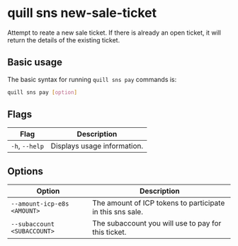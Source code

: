 # quill sns new-sale-ticket

Attempt to reate a new sale ticket. If there is already an open ticket, it will return the details of the existing ticket.


## Basic usage

The basic syntax for running `quill sns pay` commands is:

```bash
quill sns pay [option]
```

## Flags

| Flag            | Description                 |
|-----------------|-----------------------------|
| `-h`, `--help`  | Displays usage information. |

## Options

| Option                      | Description                                               |
|-----------------------------|-----------------------------------------------------------|
| `--amount-icp-e8s <AMOUNT>` | The amount of ICP tokens to participate in this sns sale. |
| `--subaccount <SUBACCOUNT>` | The subaccount you will use to pay for this ticket.       |
